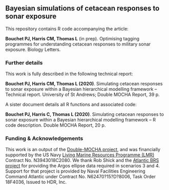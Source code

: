 ## Bayesian simulations of cetacean responses to sonar exposure

This repository contains R code accompanying the article:

**Bouchet PJ, Harris CM, Thomas L** (in prep). Optimising tagging programmes for understanding cetacean responses to military sonar exposure. Biology Letters.

### Further details

This work is fully described in the following technical report:

**Bouchet PJ, Harris CM, Thomas L (2020)**. Simulating cetacean responses to sonar exposure within a Bayesian hierarchical modelling framework – Technical report. University of St Andrews; Double MOCHA Report, 39 p.

A sister document details all R functions and associated code:

**Bouchet PJ, Harris C, Thomas L (2020)**. Simulating cetacean responses to sonar exposure within a Bayesian hierarchical modelling framework – R code description. Double MOCHA Report, 20 p.

### Funding & Acknowledgements

This work is an output of the [Double-MOCHA project](https://synergy.st-andrews.ac.uk/mocha/), and was financially supported by the US Navy [Living Marine Resources Programme (LMR)](https://www.navfac.navy.mil/navfac_worldwide/specialty_centers/exwc/products_and_services/ev/lmr.html) Contract No. N3943018C2080. We thank Rob Shick and the [Atlantic BRS project](https://sea-inc.net/science/atlantic-brs/) for providing the Argos ellipse data required in scenarios 3 and 4. Support for that project is provided by Naval Facilities Engineering Command Atlantic under Contract No. N62470?15?D?8006, Task Order 18F4036, Issued to HDR, Inc.